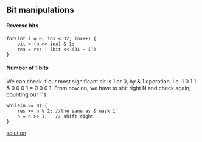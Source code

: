 ## Bit manipulations

#### Reverse bits

```code
for(int i = 0; inx < 32; inx++) {
    bit = (n >> inx) & 1;
    res = res | (bit << (31 - i))
} 
```

#### Number of 1 bits
We can check if our most significant bit is 1 or 0, by & 1 operation. i.e. 1 0 1 1 & 0 0 0 1 = 0 0 0 1. From now on,
we have to shit right N and check again, counting our 1's.


```code 
while(n >= 0) {
    res += n % 2; //the same as & mask 1
    n = n >> 1;   // shift right
}
```

[solution](../hackerrank/src/main/java/test/twest/leetcode/EasyCalculate1Bits.java)

